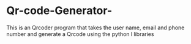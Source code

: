 # Qr-code-Generator-
This is an Qrcoder program that takes the user name, email and phone number and generate a Qrcode using the python l libraries 
